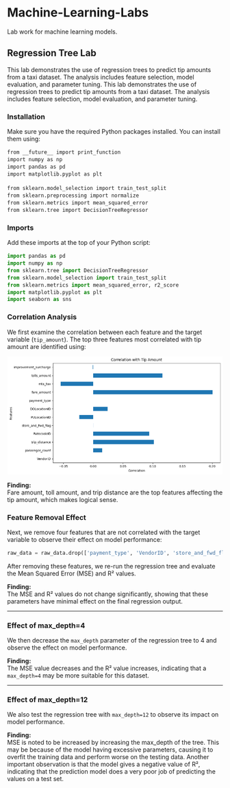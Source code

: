 # Machine-Learning-Labs

Lab work for machine learning models.

## Regression Tree Lab

This lab demonstrates the use of regression trees to predict tip amounts from a taxi dataset. The analysis includes feature selection, model evaluation, and parameter tuning.
This lab demonstrates the use of regression trees to predict tip amounts from a taxi dataset. The analysis includes feature selection, model evaluation, and parameter tuning.

### Installation

Make sure you have the required Python packages installed. You can install them using:

```bash
from __future__ import print_function
import numpy as np
import pandas as pd
import matplotlib.pyplot as plt

from sklearn.model_selection import train_test_split
from sklearn.preprocessing import normalize
from sklearn.metrics import mean_squared_error
from sklearn.tree import DecisionTreeRegressor
```

### Imports

Add these imports at the top of your Python script:

```python
import pandas as pd
import numpy as np
from sklearn.tree import DecisionTreeRegressor
from sklearn.model_selection import train_test_split
from sklearn.metrics import mean_squared_error, r2_score
import matplotlib.pyplot as plt
import seaborn as sns
```

### Correlation Analysis

We first examine the correlation between each feature and the target variable (`tip_amount`). The top three features most correlated with tip amount are identified using:

![Regression Tree Output](./screenshots/correlation_figure.png)

**Finding:**  
Fare amount, toll amount, and trip distance are the top features affecting the tip amount, which makes logical sense.

### Feature Removal Effect

Next, we remove four features that are not correlated with the target variable to observe their effect on model performance:

```python
raw_data = raw_data.drop(['payment_type', 'VendorID', 'store_and_fwd_flag', 'improvement_surcharge'], axis=1)
```

After removing these features, we re-run the regression tree and evaluate the Mean Squared Error (MSE) and R² values.

**Finding:**  
The MSE and R² values do not change significantly, showing that these parameters have minimal effect on the final regression output.

---

### Effect of max_depth=4

We then decrease the `max_depth` parameter of the regression tree to 4 and observe the effect on model performance.

**Finding:**  
The MSE value decreases and the R² value increases, indicating that a `max_depth=4` may be more suitable for this dataset.

---

### Effect of max_depth=12

We also test the regression tree with `max_depth=12` to observe its impact on model performance.

**Finding:**  
MSE is noted to be increased by increasing the max_depth of the tree. This may be because of the model having excessive parameters, causing it to overfit the training data and perform worse on the testing data. Another important observation is that the model gives a negative value of R², indicating that the prediction model does a very poor job of predicting the values on a test set.
